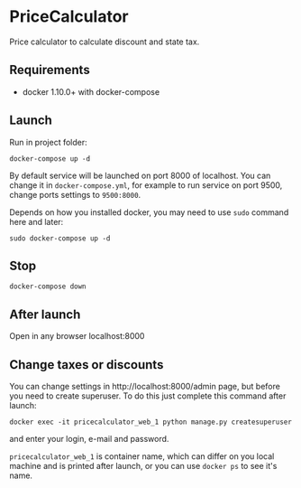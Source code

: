# PriceCalculator
Price calculator to calculate discount and state tax.

## Requirements
- docker 1.10.0+ with docker-compose

## Launch
Run in project folder:
```
docker-compose up -d
```

By default service will be launched on port 8000 of localhost. You can change it in `docker-compose.yml`, for example
 to run service on port 9500, change ports settings to `9500:8000`.
 
Depends on how you installed docker, you may need to use `sudo` command here and later:
```
sudo docker-compose up -d
```
 
## Stop
```
docker-compose down
```

## After launch

Open in any browser localhost:8000

## Change taxes or discounts
You can change settings in http://localhost:8000/admin page, but before you need to create superuser. 
To do this just complete this command after launch:
```
docker exec -it pricecalculator_web_1 python manage.py createsuperuser
```
and enter your login, e-mail and password.

`pricecalculator_web_1` is container name, which can differ on you local machine and is printed after launch, or you
 can use `docker ps` to see it's name.